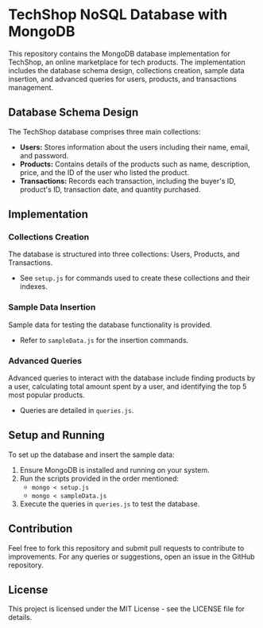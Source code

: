 # TechShop NoSQL Database with MongoDB

This repository contains the MongoDB database implementation for TechShop, an online marketplace for tech products. The implementation includes the database schema design, collections creation, sample data insertion, and advanced queries for users, products, and transactions management.

## Database Schema Design

The TechShop database comprises three main collections:

- **Users:** Stores information about the users including their name, email, and password.
- **Products:** Contains details of the products such as name, description, price, and the ID of the user who listed the product.
- **Transactions:** Records each transaction, including the buyer's ID, product's ID, transaction date, and quantity purchased.

## Implementation

### Collections Creation

The database is structured into three collections: Users, Products, and Transactions. 

- See `setup.js` for commands used to create these collections and their indexes.

### Sample Data Insertion

Sample data for testing the database functionality is provided. 

- Refer to `sampleData.js` for the insertion commands.

### Advanced Queries

Advanced queries to interact with the database include finding products by a user, calculating total amount spent by a user, and identifying the top 5 most popular products.

- Queries are detailed in `queries.js`.

## Setup and Running

To set up the database and insert the sample data:

1. Ensure MongoDB is installed and running on your system.
2. Run the scripts provided in the order mentioned:
    - `mongo < setup.js`
    - `mongo < sampleData.js`
3. Execute the queries in `queries.js` to test the database.

## Contribution

Feel free to fork this repository and submit pull requests to contribute to improvements. For any queries or suggestions, open an issue in the GitHub repository.

## License

This project is licensed under the MIT License - see the LICENSE file for details.
